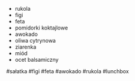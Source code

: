 - rukola
- figi
- feta
- pomidorki koktajlowe
- awokado
- oliwa cytrynowa
- ziarenka
- miód
- ocet balsamiczny


#sałatka #figi #feta #awokado #rukola #lunchbox 
